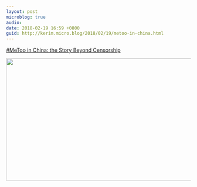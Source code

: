 ```yaml
---
layout: post
microblog: true
audio: 
date: 2018-02-19 16:59 +0800
guid: http://kerim.micro.blog/2018/02/19/metoo-in-china.html
---
```

[#MeToo in China: the Story Beyond Censorship](http://elephant-room.com/2018/02/13/metoo/)

<img src="http://micro.oxus.net/uploads/2018/9f60b32ede.jpg" width="600" height="333" />
